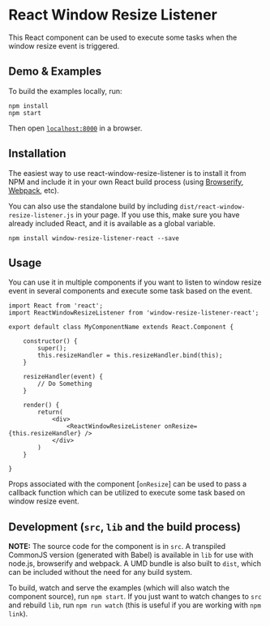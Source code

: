 # React Window Resize Listener

This React component can be used to execute some tasks when the window resize event is triggered.


## Demo & Examples

To build the examples locally, run:

```
npm install
npm start
```

Then open [`localhost:8000`](http://localhost:8000) in a browser.


## Installation

The easiest way to use react-window-resize-listener is to install it from NPM and include it in your own React build process (using [Browserify](http://browserify.org), [Webpack](http://webpack.github.io/), etc).

You can also use the standalone build by including `dist/react-window-resize-listener.js` in your page. If you use this, make sure you have already included React, and it is available as a global variable.

```
npm install window-resize-listener-react --save
```


## Usage

You can use it in multiple components if you want to listen to window resize event in several components and execute some task based on the event.

```
import React from 'react';
import ReactWindowResizeListener from 'window-resize-listener-react';

export default class MyComponentName extends React.Component {

	constructor() {
		super();
		this.resizeHandler = this.resizeHandler.bind(this);
	}

	resizeHandler(event) {
		// Do Something
	}

	render() {
		return(
			<div>
				<ReactWindowResizeListener onResize={this.resizeHandler} />
			</div>
		)
	}

}
```

Props associated with the component [`onResize`] can be used to pass a callback function which can be utilized to execute some task based on window resize event.


## Development (`src`, `lib` and the build process)

**NOTE:** The source code for the component is in `src`. A transpiled CommonJS version (generated with Babel) is available in `lib` for use with node.js, browserify and webpack. A UMD bundle is also built to `dist`, which can be included without the need for any build system.

To build, watch and serve the examples (which will also watch the component source), run `npm start`. If you just want to watch changes to `src` and rebuild `lib`, run `npm run watch` (this is useful if you are working with `npm link`).



